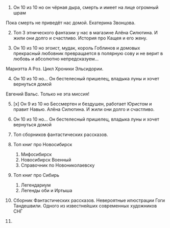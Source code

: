 
1. Он 10 из 10 но 
    он чёрная дыра, смерть и имеет на лице огромный шрам

Пока смерть не приведёт нас домой. Екатерина Звонцова.

2. Топ 3 этнического фантазии у нас в магазине
	Алёна Силютина. И жили они долго и счастливо.
	История про Кащея и его жену.

4. Он 10 из 10 но
эгоист, мудак, король Гоблинов и домовых
прекрасный любовник
превращается в полярную сову и не верит в любовь и абсолютно непредсказуем...

Мариэтта А Роз. Цикл Хроники Эльсидории.

4. Он 10 из 10 но...
Он бестелесный пришелец, владыка луны и хочет вернуться домой

Евгений Вальс. Только не эта миссия!

5. [x] Он 9 из 10 но  Бессмертен и бездушен, работает Юристом и правит Навью. Алёна Силютина. И жили они долго и счастливо.

6. Он 10 из 10 но...
Он бестелесный пришелец, владыка луны и хочет вернуться домой

7. Топ сборников фантастических рассказов.

8. Топ книг про Новосибирск
	1. Мифосибирск
	2. Новосибирск Военный
	3. Справочник по Новониколаевску

9. Топ книг про Сибирь 
	1. Легендариум
	2. Легенды оби и Иртыша

10. Сборник Фантастических рассказов.
		Невероятные илюстрации Гоги Тандешвили. Одного из известнейших современных художников СНГ
1. 

